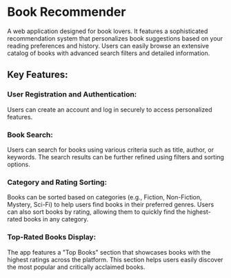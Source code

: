 # Book Recommender
A web application designed for book lovers. It features a sophisticated recommendation 
system that personalizes book suggestions based on your reading preferences and 
history. Users can easily browse an extensive catalog of books with advanced search 
filters and detailed information. 

## Key Features:

### User Registration and Authentication:

Users can create an account and log in securely to access personalized features.

### Book Search:

Users can search for books using various criteria such as title, author, or keywords.
The search results can be further refined using filters and sorting options.

### Category and Rating Sorting:

Books can be sorted based on categories (e.g., Fiction, Non-Fiction, Mystery, Sci-Fi) to help users find books in their preferred genres.
Users can also sort books by rating, allowing them to quickly find the highest-rated books in any category.

### Top-Rated Books Display:

The app features a "Top Books" section that showcases books with the highest ratings across the platform.
This section helps users easily discover the most popular and critically acclaimed books.

